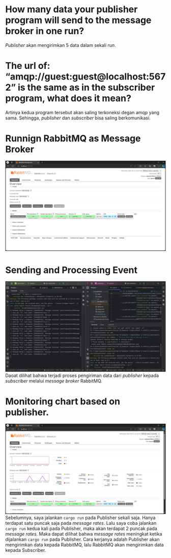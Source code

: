 # How many data your publisher program will send to the message broker in one run?  
_Publisher_ akan mengirimkan 5 data dalam sekali _run_. 

# The url of: “amqp://guest:guest@localhost:5672” is the same as in the subscriber program, what does it mean? 
Artinya kedua program tersebut akan saling terkoneksi degan amqp yang sama. Sehingga, _publisher_ dan _subscriber_ bisa saling berkomunikasi.

# Runnign RabbitMQ as Message Broker
![img.png](images/RunningRabbitMQAsMssgBroker.png)

# Sending and Processing Event
![img.png](images/SendingAndProcessingEvent.png)
Daoat dilihat bahwa terjadi proses pengiriman data dari _publisher_ kepada _subscriber_ melalui _message broker_ RabbitMQ.

# Monitoring chart based on publisher.
![img.png](images/MonitoringChart.png)
Sebelumnya, saya jalankan `cargo run` pada Publisher sekali saja. Hanya terdapat satu puncak saja pada _message rates_. Lalu saya coba jalankan `cargo run` kedua kali pada Publisher, maka akan terdapat 2 puncak pada _message rates_. Maka dapat dilihat bahwa _message rates_ meningkat ketika dijalankan `cargo run` pada Publisher. Cara kerjanya adalah Publisher akan mengirimkan data kepada RabbitMQ, lalu RabbitMQ akan mengirimkan data kepada Subscriber.